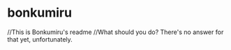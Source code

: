 # bonkumiru

//This is Bonkumiru's readme
//What should you do? There's no answer for that yet, unfortunately.
